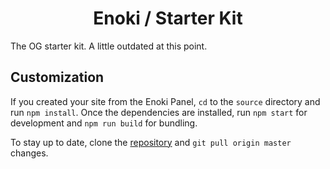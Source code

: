 <h1 align="center">Enoki / Starter Kit</h1>

The OG starter kit. A little outdated at this point.

## Customization

If you created your site from the Enoki Panel, `cd` to the `source` directory and run `npm install`. Once the dependencies are installed, run `npm start` for development and `npm run build` for bundling.

To stay up to date, clone the [repository](https://github.com/jondashkyle/enoki-design-vacany) and `git pull origin master` changes.